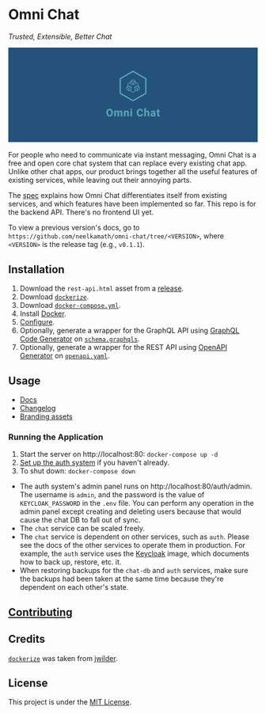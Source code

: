 # Omni Chat

_Trusted, Extensible, Better Chat_

![Cover](branding/facebook_cover_photo_2.png)

For people who need to communicate via instant messaging, Omni Chat is a free and open core chat system that can replace every existing chat app. Unlike other chat apps, our product brings together all the useful features of existing services, while leaving out their annoying parts.

The [spec](docs/spec.md) explains how Omni Chat differentiates itself from existing services, and which features have been implemented so far. This repo is for the backend API. There's no frontend UI yet.

To view a previous version's docs, go to `https://github.com/neelkamath/omni-chat/tree/<VERSION>`, where `<VERSION>` is the release tag (e.g., `v0.1.1`).

## Installation

1. Download the `rest-api.html` asset from a [release](https://github.com/neelkamath/omni-chat/releases).
1. Download [`dockerize`](docker/dockerize).
1. Download [`docker-compose.yml`](docs/docker-compose.yml).
1. Install [Docker](https://docs.docker.com/get-docker/).
1. [Configure](docs/config.md).
1. Optionally, generate a wrapper for the GraphQL API using [GraphQL Code Generator](https://graphql-code-generator.com/) on [`schema.graphqls`](src/main/resources/schema.graphqls).
1. Optionally, generate a wrapper for the REST API using [OpenAPI Generator](https://openapi-generator.tech/) on [`openapi.yaml`](docs/openapi.yaml).

## Usage

- [Docs](docs/api.md)
- [Changelog](docs/CHANGELOG.md)
- [Branding assets](branding)

### Running the Application

1. Start the server on http://localhost:80: `docker-compose up -d`
1. [Set up the auth system](docs/auth_setup.md) if you haven't already.
1. To shut down: `docker-compose down`

- The auth system's admin panel runs on http://localhost:80/auth/admin. The username is `admin`, and the password is the value of `KEYCLOAK_PASSWORD` in the `.env` file. You can perform any operation in the admin panel except creating and deleting users because that would cause the chat DB to fall out of sync.
- The `chat` service can be scaled freely.
- The `chat` service is dependent on other services, such as `auth`. Please see the docs of the other services to operate them in production. For example, the `auth` service uses the [Keycloak](https://hub.docker.com/r/jboss/keycloak) image, which documents how to back up, restore, etc. it.
- When restoring backups for the `chat-db` and `auth` services, make sure the backups had been taken at the same time because they're dependent on each other's state.

## [Contributing](docs/CONTRIBUTING.md)

## Credits

[`dockerize`](docker/dockerize) was taken from [jwilder](https://github.com/jwilder/dockerize).

## License

This project is under the [MIT License](LICENSE).
